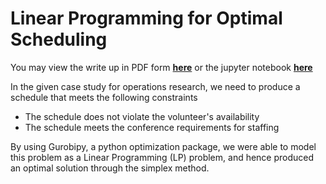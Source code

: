 # Linear Programming for Optimal Scheduling

You may view the write up in PDF form **[here](https://github.com/vwxyzjn/LP_optimization_python/raw/master/writeup_latex/Case%2B--%2BScheduling%2BStudent%2BVolunteers%2Bfor%2Bthe%2BINFORMS%2BAnnual%2BMeeting.pdf)**
or the jupyter notebook **[here](https://github.com/vwxyzjn/LP_optimization_python/blob/master/Case%20--%20Scheduling%20Student%20Volunteers%20for%20the%20INFORMS%20Annual%20Meeting.ipynb)**

In the given case study for operations research, we need to produce a schedule that meets the following constraints

*   The schedule does not violate the volunteer's availability
*   The schedule meets the conference requirements for staffing

By using Gurobipy, a python optimization package, we were able to model this problem as a Linear Programming (LP) problem,
and hence produced an optimal solution through the simplex method.

